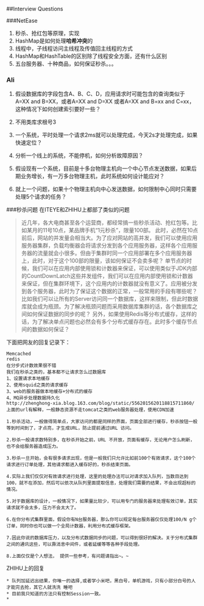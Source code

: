 ##Interview Questions

###NetEase
1. 秒杀、抢红包等原理，实现
2. HashMap是如何处理**哈希冲突**的
3. 线程中，子线程访问主线程及传值回主线程的方式
4. HashMap和HashTable的区别除了线程安全方面，还有什么区别
5. 五台服务器、十种商品，如何保证秒杀。。。

### Ali

1. 假设数据库的字段包含A、B、C、D，应用请求时可能包含的查询类似于A=XX and B=XX，或者A=XX and D=XX 或者A=XX and B=xx and C=xx，这种情况下如何创建索引要好一些？ 

2. 不用类库求根号3 

3. 一个系统，平时处理一个请求2ms就可以处理完成，今天2s才处理完成，如果快速定位？ 

4. 分析一个线上的系统，不能停机，如何分析故障原因？ 

5. 假设现有一个系统，目前是十多台物理主机向一个中心节点发送数据，如果后期业务增长，有一万多台物理主机，此时系统如何设计能应对？ 

6. 就上一个问题，如果十个物理主机向中心发送数据，如何限制中心同时只需要处理5个请求的任务？ 


###秒杀问题
在ITEYE和ZHIHU上都部了类似的问题
> 近几年，各大电商甚至各个运营商，都经常搞一些秒杀活动、抢红包等。比如某月的11号10点，某品牌手机“1元秒杀”，限量100部。 
此时，必然在10点前后，网站的并发量会相当大。为了应对网站的高并发，我们可以使用应用服务器集群，负载均衡器会将请求分发到各个应用服务器，这样各个应用服务器的流量就会小很多。但由于集群时同一个应用部署在多个应用服务器上，此时，对于这个100部的限量，该如何保证不会卖多呢？ 
单节点的时候，我们可以在应用内部使用锁和计数器来保证，可以使用类似于JDK内部的CountDownLatch这些并发组件，我们可以在应用内部使用锁和计数器来保证，但在集群环境下，这个应用内的计数器就没有意义了。应用被分发到各个服务器，此时为了保证这个数据的正常，一般常用的手段有哪些呢？ 
比如我们可以让所有的Server访问同一个数据库，这样来限制，但此时数据库就会成为瓶颈。为了解决瓶颈问题而采用数据库集群的话，各个数据库之间如何保证数据的同步的呢？ 
另外，如果使用Redis等分布式缓存，这样的话，为了解决单点问题也必然会有多个分布式缓存存在。此时多个缓存节点间的数据如何保证？ 

下面把网友的回复记录下：
```
Memcached 
redis 
在分步式计数效果很不错 
我们在秒杀之类的，基本都不让请求怎么过数据库 
1、设置请求本地缓存 
2、使用squid之类的请求缓存 
3、web的服务器做本地缓存+分布式的缓存 
4、MQ异步处理数据持久化
http://zhenghong-xia.blog.163.com/blog/static/5562015620118815711860/
上面的url有解释，一般静态资源不走tomcat之类的web服务器处理，使用CDN加速

```

```
1.秒杀活动，一般做得简单点，大家访问的都是同样的界面，页面全部进行缓存，秒杀按钮一般等到时间到了，才点亮，才生成URL，防止提前通过URL 访问。 

2.秒杀一般请求数特别多，在秒杀开始之前，URL 不开放，页面有缓存，无论用户怎么刷新，也不会给服务器造成压力。 

3.秒杀一旦开始，会有很多请求出现，但是一般我们只允许比如前100个有效请求，这个100个请求进行订单处理，其他请求都进入缓存好的，秒杀结束页面。 

4.实际上我们仅仅对有效请求进行处理，这里的处理办法可以对请求加入队列，当数目达到100，就不在添加，然后可以依次从队列里面提取信息，处理我们需要的结果，不会出现超标的情况。 

5.对于数据库的设计，一般情况下，如果量比较少，可以用专门的服务器来处理有效订单，其实请求就不会太多，压力不会太大了。 

6.在你分布式集群里面，假设你有N台服务器，那么你可以规定每台服务器仅仅处理100/N g个订单，同时你也可以做一个全局计数器，利用分布式缓存框架。 

7.因此你说的数据库压力，以及分布式数据同步的问题，可以得到很好的解决。关于分布式集群之间的通讯这些，可以靠消息中间件，或者延缓等等各种手段处理。 

8.上面仅仅是个人想法， 提供一些参考，有问题请指出~。~
```

ZHIHU上的回复

```
* 队列加延迟出结果，你唯一的选择,或者学小米吧，黑白号，单机游戏，只有小部分白号的人才能完去抢，其它人就洗洗 睡吧
* 目前我只知道的方法只有控制Session一致。
* 


```
